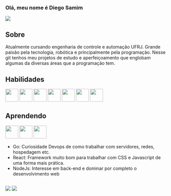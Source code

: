 ### Olá, meu nome é Diego Samim 
<div>
  <img src="https://github-readme-stats.vercel.app/api/top-langs/?username=DiegoSamim&layout=compact&theme=dracula">
</div>

##

## Sobre

Atualmente cursando engenharia de controle e automação UFRJ. Grande paixão pela tecnologia, robótica e principalmente pela programação.
Nesse git tenhos meu projetos de estudo e aperfeiçoamento que englobam algumas da diversas áreas que a programação tem.

## Habilidades

<div>
  <img width=40 height=40 src="https://cdn.jsdelivr.net/gh/devicons/devicon/icons/html5/html5-original.svg" />
  <img width=40 height=40 src="https://cdn.jsdelivr.net/gh/devicons/devicon/icons/css3/css3-original.svg" />
  <img width=40 height=40 src="https://cdn.jsdelivr.net/gh/devicons/devicon/icons/javascript/javascript-original.svg" />
  <img width=40 height=40 src="https://cdn.jsdelivr.net/gh/devicons/devicon/icons/flutter/flutter-original.svg" />  
  <img width=40 height=40 src="https://cdn.jsdelivr.net/gh/devicons/devicon/icons/python/python-original.svg" />
  <img width=40 height=40 src="https://cdn.jsdelivr.net/gh/devicons/devicon/icons/cplusplus/cplusplus-original.svg" />
  <img width=40 height=40 src="https://cdn.jsdelivr.net/gh/devicons/devicon/icons/git/git-original.svg" />
</div>

## Aprendendo

<div>
  <img width=40 height=40 src="https://cdn.jsdelivr.net/gh/devicons/devicon/icons/go/go-original-wordmark.svg" />
  <img width=40 height=40 src="https://cdn.jsdelivr.net/gh/devicons/devicon/icons/react/react-original.svg" />
  <img width=40 height=40 src="https://cdn.jsdelivr.net/gh/devicons/devicon/icons/nodejs/nodejs-original.svg" />
</div>

- Go: Curiosidade Devops de como trabalhar com servidores, redes, hospedagem etc.
- React: Framework muito bom para trabalhar com CSS e Javascript de uma forma mais prática.
- NodeJs: Interesse em back-end e dominar por completo o desenvolvimento web

## 

<div>
  <a href = "mailto:diegosamim02@gmail.com"><img src="https://img.shields.io/badge/-Gmail-%23333?style=for-the-badge&logo=gmail&logoColor=white" target="_blank"></a>
  <a href="https://www.linkedin.com/in/diego-samim-da-silva-460061253/" target="_blank"><img src="https://img.shields.io/badge/-LinkedIn-%230077B5?style=for-the-badge&logo=linkedin&logoColor=white" target="_blank"></a>
</div>



